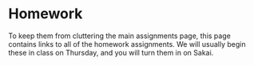 # Homework

To keep them from cluttering the main assignments page, this page contains links to all of the homework assignments. We will usually begin these in class on Thursday, and you will turn them in on Sakai.